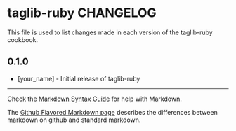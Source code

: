taglib-ruby CHANGELOG
=====================

This file is used to list changes made in each version of the taglib-ruby cookbook.

0.1.0
-----
- [your_name] - Initial release of taglib-ruby

- - -
Check the [Markdown Syntax Guide](http://daringfireball.net/projects/markdown/syntax) for help with Markdown.

The [Github Flavored Markdown page](http://github.github.com/github-flavored-markdown/) describes the differences between markdown on github and standard markdown.

